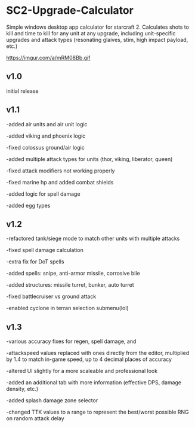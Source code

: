 # SC2-Upgrade-Calculator

Simple windows desktop app calculator for starcraft 2. Calculates  shots to kill and time to kill for any unit at any upgrade, including unit-specific upgrades and attack types (resonating glaives, stim, high impact payload, etc.)

https://imgur.com/a/mRM08Bb.gif


v1.0
---
initial release

v1.1
---
-added air units and air unit logic

-added viking and phoenix logic

-fixed colossus ground/air logic

-added multiple attack types for units (thor, viking, liberator, queen)

-fixed attack modifiers not working properly

-fixed marine hp and added combat shields

-added logic for spell damage

-added egg types

v1.2
---
-refactored tank/siege mode to match other units with multiple attacks

-fixed spell damage calculation 

-extra fix for DoT spells

-added spells: snipe, anti-armor missile, corrosive bile

-added structures: missile turret, bunker, auto turret

-fixed battlecruiser vs ground attack

-enabled cyclone in terran selection submenu(lol)

v1.3
---
-various accuracy fixes for regen, spell damage, and 

-attackspeed values replaced with ones directly from the editor, multiplied by 1.4 to match in-game speed, up to 4 decimal places of accuracy

-altered UI slightly for a more scaleable and professional look

-added an additional tab with more information (effective DPS, damage density, etc.)

-added splash damage zone selector

-changed TTK values to a range to represent the best/worst possible RNG on random attack delay
